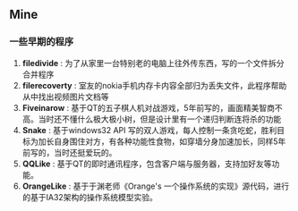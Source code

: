 ## Mine ##
### 一些早期的程序 ###
1. **filedivide** : 为了从家里一台特别老的电脑上往外传东西，写的一个文件拆分合并程序
2. **filerecoverty** : 室友的nokia手机内存卡内容全部归为丢失文件，此程序帮助从中找出视频图片文档等
3. **Fiveinarow** : 基于QT的五子棋人机对战游戏，5年前写的，画面精美智商不高。当时还不懂什么极大极小树，但是设计里有一个递归判断连将杀的功能
4. **Snake** : 基于windows32 API 写的双人游戏，每人控制一条贪吃蛇，胜利目标为加长自身围住对方，有各种功能性食物，如穿墙分身加速加长，同样5年前写的，当时还挺爱玩的。
5. **QQLike** : 基于QT的即时通讯程序，包含客户端与服务器，支持加好友等功能。
6. **OrangeLike** : 基于于渊老师《Orange's 一个操作系统的实现》源代码，进行的基于IA32架构的操作系统模型实验。

